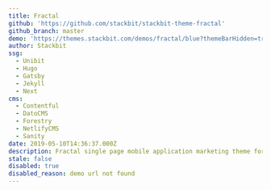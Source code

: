 ```yaml
---
title: Fractal
github: 'https://github.com/stackbit/stackbit-theme-fractal'
github_branch: master
demo: 'https://themes.stackbit.com/demos/fractal/blue?themeBarHidden=true'
author: Stackbit
ssg:
  - Unibit
  - Hugo
  - Gatsby
  - Jekyll
  - Next
cms:
  - Contentful
  - DatoCMS
  - Forestry
  - NetlifyCMS
  - Sanity
date: 2019-05-10T14:36:37.000Z
description: Fractal single page mobile application marketing theme for Stackbit
stale: false
disabled: true
disabled_reason: demo url not found
---
```

